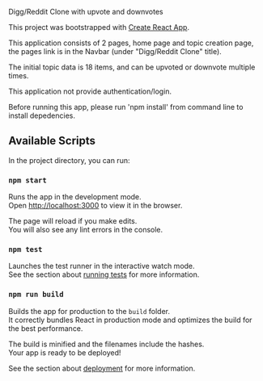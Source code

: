 Digg/Reddit Clone with upvote and downvotes


This project was bootstrapped with [Create React App](https://github.com/facebook/create-react-app).

This application consists of 2 pages, home page and topic creation page, the pages link is in the Navbar (under "Digg/Reddit Clone" title).

The initial topic data is 18 items, and can be upvoted or downvote multiple times.

This application not provide authentication/login.

Before running this app, please run 'npm install' from command line to install depedencies.


## Available Scripts

In the project directory, you can run:

### `npm start`

Runs the app in the development mode.<br>
Open [http://localhost:3000](http://localhost:3000) to view it in the browser.

The page will reload if you make edits.<br>
You will also see any lint errors in the console.

### `npm test`

Launches the test runner in the interactive watch mode.<br>
See the section about [running tests](https://facebook.github.io/create-react-app/docs/running-tests) for more information.

### `npm run build`

Builds the app for production to the `build` folder.<br>
It correctly bundles React in production mode and optimizes the build for the best performance.

The build is minified and the filenames include the hashes.<br>
Your app is ready to be deployed!

See the section about [deployment](https://facebook.github.io/create-react-app/docs/deployment) for more information.
